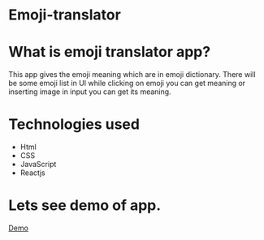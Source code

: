 # Emoji-translator


# What is emoji translator app?
This app gives the emoji meaning which are in emoji dictionary.
There will be some emoji list in UI while clicking on emoji you can get meaning or inserting image in input you can get its meaning.

# Technologies used
 - Html
 - CSS
 - JavaScript
 - Reactjs
 
# Lets see demo of app.

[Demo](https://emoji-interpreterapp.netlify.app/)
